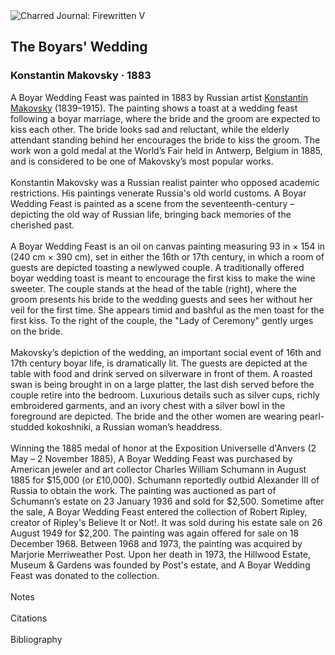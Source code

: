 <div class="artwork-of-the-day">
  <div class="container">
    <div class="img-wrapper">
      <img
        src="https://uploads0.wikiart.org/images/konstantin-makovsky/the-boyars-wedding.jpg!Large.jpg"
        alt="Charred Journal: Firewritten V" />
    </div>
    <div class="artwork-detail">
      <div class="artwork-origin"> 
        <h2 class="artwork-name">The Boyars' Wedding</h2>
        <h3 class="artist">
          Konstantin Makovsky
                    ·  1883
        </h3>
      </div>
      <p class="description">
        <span class="artwork-description-text ng-binding" ng-bind-html="viewModel.ArtworkOfTheDay.Description | unsafe">A Boyar Wedding Feast  was painted in 1883 by Russian artist <a target="_blank" href="/en/konstantin-makovsky">Konstantin Makovsky</a> (1839–1915). The painting shows a toast at a wedding feast following a boyar marriage, where the bride and the groom are expected to kiss each other. The bride looks sad and reluctant, while the elderly attendant standing behind her encourages the bride to kiss the groom. The work won a gold medal at the World’s Fair held in Antwerp, Belgium in 1885, and is considered to be one of Makovsky’s most popular works.
<br>
<br>Konstantin Makovsky was a Russian realist painter who opposed academic restrictions. His paintings venerate Russia's old world customs. A Boyar Wedding Feast is painted as a scene from the seventeenth-century – depicting the old way of Russian life, bringing back memories of the cherished past.
<br>
<br>A Boyar Wedding Feast is an oil on canvas painting measuring 93&nbsp;in ×&nbsp;154&nbsp;in (240&nbsp;cm ×&nbsp;390&nbsp;cm), set in either the 16th or 17th century, in which a room of guests are depicted toasting a newlywed couple. A traditionally offered boyar wedding toast is meant to encourage the first kiss to make the wine sweeter. The couple stands at the head of the table (right), where the groom presents his bride to the wedding guests and sees her without her veil for the first time. She appears timid and bashful as the men toast for the first kiss. To the right of the couple, the "Lady of Ceremony" gently urges on the bride.
<br>
<br>Makovsky’s depiction of the wedding, an important social event of 16th and 17th century boyar life, is dramatically lit. The guests are depicted at the table with food and drink served on silverware in front of them. A roasted swan is being brought in on a large platter, the last dish served before the couple retire into the bedroom. Luxurious details such as silver cups, richly embroidered garments, and an ivory chest with a silver bowl in the foreground are depicted. The bride and the other women are wearing pearl-studded kokoshniki, a Russian woman’s headdress.
<br>
<br>Winning the 1885 medal of honor at the Exposition Universelle d'Anvers (2 May – 2 November 1885), A Boyar Wedding Feast was purchased by American jeweler and art collector Charles William Schumann in August 1885 for $15,000 (or £10,000). Schumann reportedly outbid Alexander III of Russia to obtain the work. The painting was auctioned as part of Schumann’s estate on 23 January 1936 and sold for $2,500. Sometime after the sale, A Boyar Wedding Feast entered the collection of Robert Ripley, creator of Ripley's Believe It or Not!. It was sold during his estate sale on 26 August 1949 for $2,200. The painting was again offered for sale on 18 December 1968. Between 1968 and 1973, the painting was acquired by Marjorie Merriweather Post. Upon her death in 1973, the Hillwood Estate, Museum &amp; Gardens was founded by Post's estate, and A Boyar Wedding Feast was donated to the collection.
<br>
<br>Notes
<br>
<br>Citations
<br>
<br>Bibliography</span>
                        <div class="text-shadow-container" ng-show="showShadow" style=""></div>
      </p>
    </div>
  </div>

</div>
